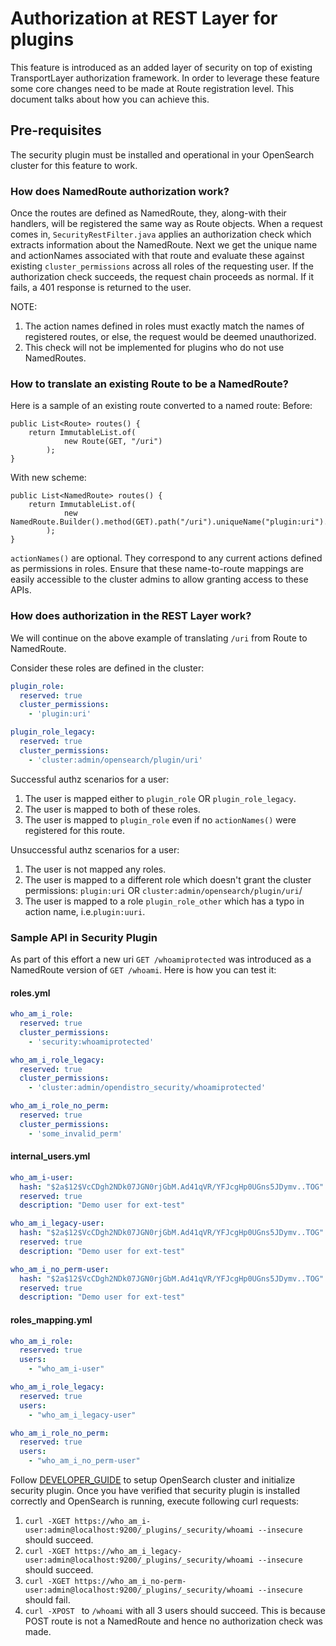 # Authorization at REST Layer for plugins

This feature is introduced as an added layer of security on top of existing TransportLayer authorization framework. In order to leverage these feature some core changes need to be made at Route registration level. This document talks about how you can achieve this.

## Pre-requisites

The security plugin must be installed and operational in your OpenSearch cluster for this feature to work.

### How does NamedRoute authorization work?

Once the routes are defined as NamedRoute, they, along-with their handlers, will be registered the same way as Route objects. When a request comes in, `SecurityRestFilter.java` applies an authorization check which extracts information about the NamedRoute.
Next we get the unique name and actionNames associated with that route and evaluate these against existing `cluster_permissions` across all roles of the requesting user. If the authorization check succeeds, the request chain proceeds as normal. If it fails, a 401 response is returned to the user.

NOTE:
1. The action names defined in roles must exactly match the names of registered routes, or else, the request would be deemed unauthorized.
2. This check will not be implemented for plugins who do not use NamedRoutes.



### How to translate an existing Route to be a NamedRoute?

Here is a sample of an existing route converted to a named route:
Before:
```
public List<Route> routes() {
    return ImmutableList.of(
            new Route(GET, "/uri")
        );
}
```
With new scheme:
```
public List<NamedRoute> routes() {
    return ImmutableList.of(
            new NamedRoute.Builder().method(GET).path("/uri").uniqueName("plugin:uri").actionNames(Set.of("cluster:admin/opensearch/plugin/uri")).build()
        );
}
```

`actionNames()` are optional. They correspond to any current actions defined as permissions in roles.
Ensure that these name-to-route mappings are easily accessible to the cluster admins to allow granting access to these APIs.

### How does authorization in the REST Layer work?

We will continue on the above example of translating `/uri` from Route to NamedRoute.

Consider these roles are defined in the cluster:
```yaml
plugin_role:
  reserved: true
  cluster_permissions:
    - 'plugin:uri'

plugin_role_legacy:
  reserved: true
  cluster_permissions:
    - 'cluster:admin/opensearch/plugin/uri'
```

Successful authz scenarios for a user:
1. The user is mapped either to `plugin_role` OR `plugin_role_legacy`.
2. The user is mapped to both of these roles.
3. The user is mapped to `plugin_role` even if no `actionNames()` were registered for this route.

Unsuccessful authz scenarios for a user:
1. The user is not mapped any roles.
2. The user is mapped to a different role which doesn't grant the cluster permissions: `plugin:uri` OR `cluster:admin/opensearch/plugin/uri`/
3. The user is mapped to a role `plugin_role_other` which has a typo in action name, i.e.`plugin:uuri`.


### Sample API in Security Plugin

As part of this effort a new uri `GET /whoamiprotected` was introduced as a NamedRoute version of `GET /whoami`. Here is how you can test it:

#### roles.yml
```yaml
who_am_i_role:
  reserved: true
  cluster_permissions:
    - 'security:whoamiprotected'

who_am_i_role_legacy:
  reserved: true
  cluster_permissions:
    - 'cluster:admin/opendistro_security/whoamiprotected'

who_am_i_role_no_perm:
  reserved: true
  cluster_permissions:
    - 'some_invalid_perm'

```

#### internal_users.yml
```yaml
who_am_i-user:
  hash: "$2a$12$VcCDgh2NDk07JGN0rjGbM.Ad41qVR/YFJcgHp0UGns5JDymv..TOG" #admin
  reserved: true
  description: "Demo user for ext-test"

who_am_i_legacy-user:
  hash: "$2a$12$VcCDgh2NDk07JGN0rjGbM.Ad41qVR/YFJcgHp0UGns5JDymv..TOG"
  reserved: true
  description: "Demo user for ext-test"

who_am_i_no_perm-user:
  hash: "$2a$12$VcCDgh2NDk07JGN0rjGbM.Ad41qVR/YFJcgHp0UGns5JDymv..TOG"
  reserved: true
  description: "Demo user for ext-test"
```

#### roles_mapping.yml
```yaml
who_am_i_role:
  reserved: true
  users:
    - "who_am_i-user"

who_am_i_role_legacy:
  reserved: true
  users:
    - "who_am_i_legacy-user"

who_am_i_role_no_perm:
  reserved: true
  users:
    - "who_am_i_no_perm-user"
```

Follow [DEVELOPER_GUIDE](DEVELOPER_GUIDE.md) to setup OpenSearch cluster and initialize security plugin. Once you have verified that security plugin is installed correctly and OpenSearch is running, execute following curl requests:
1. `curl -XGET https://who_am_i-user:admin@localhost:9200/_plugins/_security/whoami --insecure` should succeed.
2. `curl -XGET https://who_am_i_legacy-user:admin@localhost:9200/_plugins/_security/whoami --insecure` should succeed.
3. `curl -XGET https://who_am_i_no-perm-user:admin@localhost:9200/_plugins/_security/whoami --insecure` should fail.
4. `curl -XPOST ` to `/whoami` with all 3 users should succeed. This is because POST route is not a NamedRoute and hence no authorization check was made.
